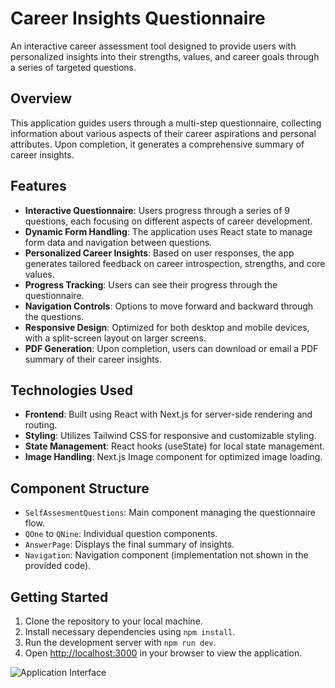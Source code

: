 # Career Insights Questionnaire

An interactive career assessment tool designed to provide users with personalized insights into their strengths, values, and career goals through a series of targeted questions.

## Overview

This application guides users through a multi-step questionnaire, collecting information about various aspects of their career aspirations and personal attributes. Upon completion, it generates a comprehensive summary of career insights.

## Features

- **Interactive Questionnaire**: Users progress through a series of 9 questions, each focusing on different aspects of career development.
- **Dynamic Form Handling**: The application uses React state to manage form data and navigation between questions.
- **Personalized Career Insights**: Based on user responses, the app generates tailored feedback on career introspection, strengths, and core values.
- **Progress Tracking**: Users can see their progress through the questionnaire.
- **Navigation Controls**: Options to move forward and backward through the questions.
- **Responsive Design**: Optimized for both desktop and mobile devices, with a split-screen layout on larger screens.
- **PDF Generation**: Upon completion, users can download or email a PDF summary of their career insights.

## Technologies Used

- **Frontend**: Built using React with Next.js for server-side rendering and routing.
- **Styling**: Utilizes Tailwind CSS for responsive and customizable styling.
- **State Management**: React hooks (useState) for local state management.
- **Image Handling**: Next.js Image component for optimized image loading.

## Component Structure

- `SelfAssesmentQuestions`: Main component managing the questionnaire flow.
- `QOne` to `QNine`: Individual question components.
- `AnswerPage`: Displays the final summary of insights.
- `Navigation`: Navigation component (implementation not shown in the provided code).

## Getting Started

1. Clone the repository to your local machine.
2. Install necessary dependencies using `npm install`.
3. Run the development server with `npm run dev`.
4. Open [http://localhost:3000](http://localhost:3000) in your browser to view the application.


![Application Interface](https://github.com/user-attachments/assets/49f185b3-81ec-4d88-981f-81d570929ece)



